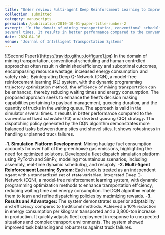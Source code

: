 ```yaml
---
title: "Under review: Multi-agent Deep Reinforcement Learning to Improve Dispatch System for Autonomous Trucks"
collection: submitted
category: manuscripts
permalink: /publication/2010-10-01-paper-title-number-2
excerpt: 'In the domain of mining transportation, conventional scheduling and human controlled approaches often result in diminished efficiency and suboptimal outcomes, encompassing resource wastage, increased energy consumption, and safety risks. Byintegrating Deep Q-Network (DQN), a model-free reinforcement learning (RL) system, with the dynamic programming trajectory optimization method, the efficiency of mining transportation can be enhanced, thereby reducing waiting times and energy consumption. The proposed approach seeks to enhance the fleet’s decision making capabilities pertaining to payload management, queueing duration, and the quantity of trucks in the waiting queue. The approach is valid in the simulator
several times. It results in better performance compared to the conventional fixed schedule (FS) and shortest queuing (SQ) strategy. The dispatching policy generated by the DQN algorithm demonstrates more balanced tasks between dump sites and shovel sites. It shows robustness in handling unplanned truck failures.'
date: 2024-04-16
venue: 'Journal of Intelligent Transportation Systems'
---
```

![Second Paper]((https://travidp.github.io/figure1.jpg)
In the domain of mining transportation, conventional scheduling and human controlled approaches often result in diminished efficiency and suboptimal outcomes, encompassing resource wastage, increased energy consumption, and safety risks. Byintegrating Deep Q-Network (DQN), a model-free reinforcement learning (RL) system, with the dynamic programming trajectory optimization method, the efficiency of mining transportation can be enhanced, thereby reducing waiting times and energy consumption. The proposed approach seeks to enhance the fleet’s decision making capabilities pertaining to payload management, queueing duration, and the quantity of trucks in the waiting queue. The approach is valid in the simulator
several times. It results in better performance compared to the conventional fixed schedule (FS) and shortest queuing (SQ) strategy. The dispatching policy generated by the DQN algorithm demonstrates more balanced tasks between dump sites and shovel sites. It shows robustness in handling unplanned truck failures.

-**1. Simulation Platform Development:** Mining haulage fuel consumption accounts for over half of the greenhouse gas emissions, highlighting the need for optimized solutions. Developed a fleet dispatch simulation platform using PyTorch and SimPy, modeling mountainous scenarios, including assembly, real-time dynamic scheduling, and resupply.
-**2. Multi-Agent Reinforcement Learning System:** Each truck is treated as an independent agent with a standardized set of state variables. Integrated Deep Q-Network (DQN), a model-free reinforcement learning system, with dynamic programming optimization methods to enhance transportation efficiency, reducing waiting time and energy consumption.The DQN
algorithm enable them to learn and refine dispatching policies by maximizing rewards.
-**3. Results and Advantages:** The system demonstrated superior adaptability and efficiency compared to traditional methods. Achieved a 10% reduction in energy consumption per kilogram transported and a 3,800-ton increase in production. It quickly adjusts fleet deployment in response to unexpected situations and complex transport environments. The system showed improved task balancing and robustness against truck failures.
